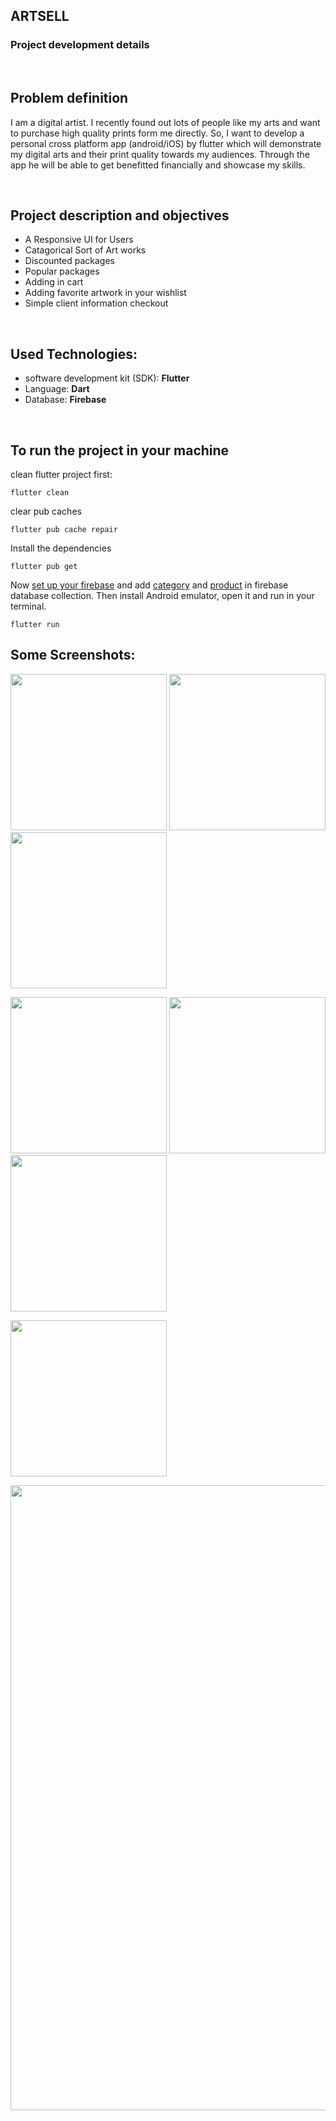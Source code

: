 <h2>ARTSELL</h2>

### <b>Project development details</b>

<br/>

## Problem definition

I am a digital artist. I recently found out lots of people like my arts and want to purchase high quality prints form me directly. So, I want to develop a personal cross platform app (android/iOS) by flutter which will demonstrate my digital arts and their print quality towards my audiences. Through the app he will be able to get benefitted financially and showcase my skills.

<br/>

## Project description and objectives

<ul>
<li>A Responsive UI for Users</li>
<li>Catagorical Sort of Art works</li>
<li>Discounted packages</li>
<li>Popular packages</li>
<li>Adding in cart</li>
<li>Adding favorite artwork in your wishlist</li>
<li>Simple client information checkout</li>
</ul>
</br>

## Used Technologies:

<ul>
<li>software development kit (SDK): <b>Flutter</b></li>
<li>Language: <b>Dart</b></li>
<li>Database: <b>Firebase</b></li>
</ul>

<br/>

## To run the project in your machine

clean flutter project first:

```
flutter clean
```

clear pub caches

```
flutter pub cache repair
```

Install the dependencies

```
flutter pub get
```

Now [set up your firebase](https://firebase.google.com/docs/flutter/setup?platform=android) and add [category](lib\models\category_model.dart) and [product](lib\models\category_model.dart) in firebase database collection. Then install Android emulator, open it and run in your terminal.

```
flutter run
```

## Some Screenshots:

<p float="left">
  <img src="staticImg/Screenshot_1.png" width="250" />
  <img src="staticImg/Screenshot_2.png" width="250" />
  <img src="staticImg/Screenshot_3.png" width="250" />
</p>
<p float="left">
  <img src="staticImg/Screenshot_4.png" width="250" />
  <img src="staticImg/Screenshot_5.png" width="250" />
  <img src="staticImg/Screenshot_6.png" width="250" />
</p>
<p float="left">
  <img src="staticImg/Screenshot_7.png" width="250" />
</p>

<img src="staticImg/firebase.png" width="1000" />

<br/>
